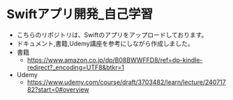 # Swiftアプリ開発_自己学習
- こちらのリポジトリは、Swiftのアプリをアップロードしております。
- ドキュメント,書籍,Udemy講座を参考にしながら作成しました。
- 書籍
  - https://www.amazon.co.jp/dp/B08BWWFFD8/ref=dp-kindle-redirect?_encoding=UTF8&btkr=1
- Udemy
  - https://www.udemy.com/course/draft/3703482/learn/lecture/24071782?start=0#overview
